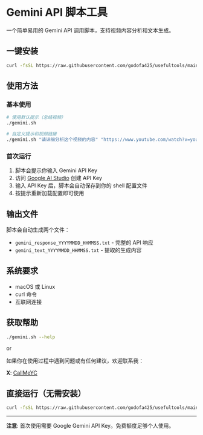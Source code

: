 # Gemini API 脚本工具

一个简单易用的 Gemini API 调用脚本，支持视频内容分析和文本生成。

## 一键安装

```bash
curl -fsSL https://raw.githubusercontent.com/godofa425/usefultools/main/install.sh | bash
```

## 使用方法

### 基本使用
```bash
# 使用默认提示（总结视频）
./gemini.sh

# 自定义提示和视频链接
./gemini.sh "请详细分析这个视频的内容" "https://www.youtube.com/watch?v=your-video-id"
```

### 首次运行
1. 脚本会提示你输入 Gemini API Key
2. 访问 [Google AI Studio](https://aistudio.google.com/u/1/apikey) 创建 API Key
3. 输入 API Key 后，脚本会自动保存到你的 shell 配置文件
4. 按提示重新加载配置即可使用

## 输出文件

脚本会自动生成两个文件：
- `gemini_response_YYYYMMDD_HHMMSS.txt` - 完整的 API 响应
- `gemini_text_YYYYMMDD_HHMMSS.txt` - 提取的生成内容

## 系统要求

- macOS 或 Linux
- curl 命令
- 互联网连接

## 获取帮助

```bash
./gemini.sh --help
```

or 

如果你在使用过程中遇到问题或有任何建议，欢迎联系我：

**X**: [CallMeYC](https://x.com/SGodofa425)

## 直接运行（无需安装）

```bash
curl -fsSL https://raw.githubusercontent.com/godofa425/usefultools/main/gemini.sh | bash
```





---

**注意**: 首次使用需要 Google Gemini API Key。免费额度足够个人使用。
